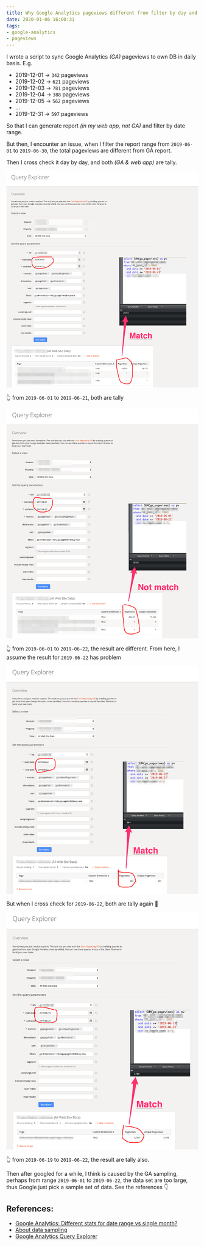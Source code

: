 ```yaml
---
title: Why Google Analytics pageviews different from filter by day and by month
date: 2020-01-06 16:00:31
tags:
- google-analytics
- pageviews
---
```


I wrote a script to sync Google Analytics _(GA)_ pageviews to own DB in daily basis.
E.g.

- 2019-12-01 -> `342` pageviews
- 2019-12-02 -> `621` pageviews
- 2019-12-03 -> `781` pageviews
- 2019-12-04 -> `388` pageviews
- 2019-12-05 -> `562` pageviews
- ...
- 2019-12-31 -> `597` pageviews

So that I can generate report _(in my web app, not GA)_ and filter by date range.

But then, I encounter an issue, when I filter the report range from `2019-06-01` to `2019-06-30`,
the total pageviews are different from GA report.

Then I cross check it day by day, and both _(GA & web app)_ are tally.

![Google Analytics pageviews compare - 2019-06-01 to 2019-06-21](/images/posts/2020-01-06-Why-Google-Analytics-pageviews-different-from-filter-by-day-and-by-month/2019-06-01-to-2019-06-21.png)

👆 from `2019-06-01` to `2019-06-21`, both are tally

![Google Analytics pageviews compare - 2019-06-01 to 2019-06-22](/images/posts/2020-01-06-Why-Google-Analytics-pageviews-different-from-filter-by-day-and-by-month/2019-06-01-to-2019-06-22.png)

👆 from `2019-06-01` to `2019-06-22`, the result are different.
From here, I assume the result for `2019-06-22` has problem

![Google Analytics pageviews compare - 2019-06-22](/images/posts/2020-01-06-Why-Google-Analytics-pageviews-different-from-filter-by-day-and-by-month/2019-06-22.png)

But when I cross check for `2019-06-22`, both are tally again 🤔

![Google Analytics pageviews compare - 2019-06-19 to 2019-06-22](/images/posts/2020-01-06-Why-Google-Analytics-pageviews-different-from-filter-by-day-and-by-month/2019-06-19-to-2019-06-22.png)

👆 from `2019-06-19` to `2019-06-22`, the result are tally also.

Then after googled for a while, I think is caused by the GA sampling, perhaps from range 
`2019-06-01` to `2019-06-22`, the data set are too large, thus Google just pick a sample set of data. See the references 👇

## References:

- [Google Analytics: Different stats for date range vs single month?
](https://moz.com/community/q/google-analytics-different-stats-for-date-range-vs-single-month)
- [About data sampling](https://support.google.com/analytics/answer/2637192?hl=en-GB&visit_id=637138919541287620-4017250485&rd=1)
- [Google Analytics Query Explorer](https://ga-dev-tools.appspot.com/query-explorer/)
